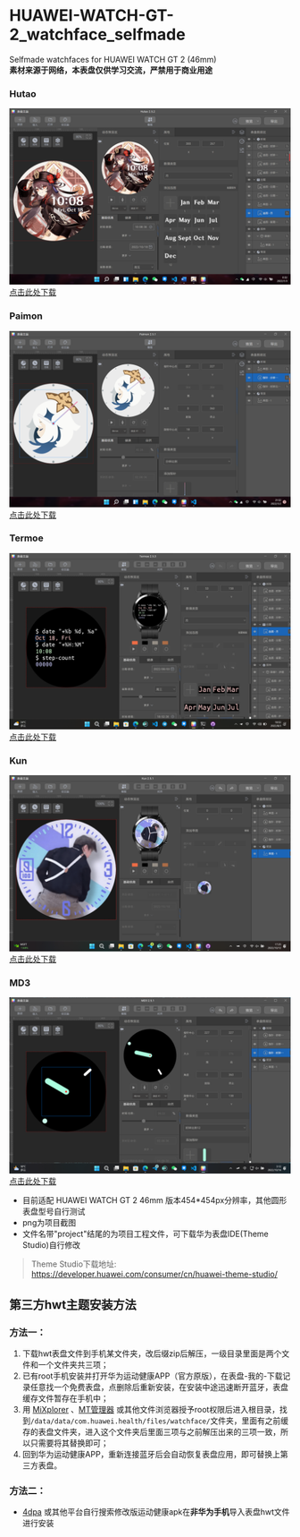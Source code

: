 # HUAWEI-WATCH-GT-2_watchface_selfmade
Selfmade watchfaces for HUAWEI WATCH GT 2 (46mm)  
**素材来源于网络，本表盘仅供学习交流，严禁用于商业用途**
### Hutao
![Hutao](https://github.com/AngelaCooljx/HUAWEI-WATCH-GT-2_watchface_selfmade/raw/main/Hutao/Hutao.png)  
[点击此处下载](https://github.com/AngelaCooljx/HUAWEI-WATCH-GT-2_watchface_selfmade/raw/main/Hutao/Hutao.hwt)
  
### Paimon
![Paimon](https://github.com/AngelaCooljx/HUAWEI-WATCH-GT-2_watchface_selfmade/raw/main/Paimon/Paimon.png)  
[点击此处下载](https://github.com/AngelaCooljx/HUAWEI-WATCH-GT-2_watchface_selfmade/raw/main/Paimon/Paimon.hwt)
  
### Termoe
![Termoe](https://github.com/AngelaCooljx/HUAWEI-WATCH-GT-2_watchface_selfmade/raw/main/Termoe/Termoe.png)  
[点击此处下载](https://github.com/AngelaCooljx/HUAWEI-WATCH-GT-2_watchface_selfmade/raw/main/Termoe/Termoe.hwt)
  
### Kun
![Kun](https://github.com/AngelaCooljx/HUAWEI-WATCH-GT-2_watchface_selfmade/raw/main/Kun/Kun.png)  
[点击此处下载](https://github.com/AngelaCooljx/HUAWEI-WATCH-GT-2_watchface_selfmade/raw/main/Kun/Kun.hwt)
  
  ### MD3
![MD3](https://github.com/AngelaCooljx/HUAWEI-WATCH-GT-2_watchface_selfmade/raw/main/MD3/MD3.png)  
[点击此处下载](https://github.com/AngelaCooljx/HUAWEI-WATCH-GT-2_watchface_selfmade/raw/main/MD3/MD3.hwt)
  
* 目前适配 HUAWEI WATCH GT 2 46mm 版本454*454px分辨率，其他圆形表盘型号自行测试
* png为项目截图
* 文件名带"project"结尾的为项目工程文件，可下载华为表盘IDE(Theme Studio)自行修改
> Theme Studio下载地址: https://developer.huawei.com/consumer/cn/huawei-theme-studio/

## 第三方hwt主题安装方法
### 方法一：
1. 下载hwt表盘文件到手机某文件夹，改后缀zip后解压，一级目录里面是两个文件和一个文件夹共三项；
2. 已有root手机安装并打开华为运动健康APP（官方原版），在表盘-我的-下载记录任意找一个免费表盘，点删除后重新安装，在安装中途迅速断开蓝牙，表盘缓存文件暂存在手机中；
3. 用 [MiXplorer](https://mixplorer.com/) 、[MT管理器](https://coolapk.com/apk/bin.mt.plus) 或其他文件浏览器授予root权限后进入根目录，找到`/data/data/com.huawei.health/files/watchface/`文件夹，里面有之前缓存的表盘文件夹，进入这个文件夹后里面三项与之前解压出来的三项一致，所以只需要将其替换即可；
4. 回到华为运动健康APP，重新连接蓝牙后会自动恢复表盘应用，即可替换上第三方表盘。
### 方法二：
- [4dpa](https://4pda.to/forum/index.php?showtopic=830758) 或其他平台自行搜索修改版运动健康apk在**非华为手机**导入表盘hwt文件进行安装
